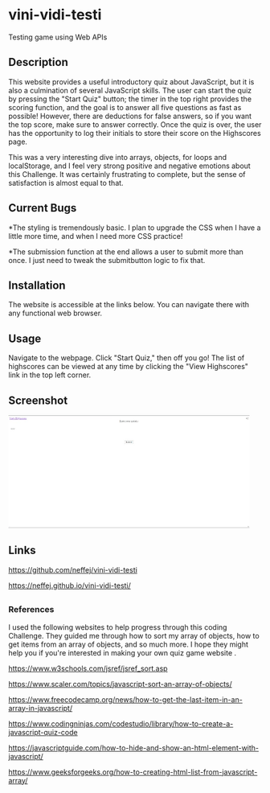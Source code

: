 # vini-vidi-testi
Testing game using Web APIs

## Description
This website provides a useful introductory quiz about JavaScript, but it is also a culmination of several JavaScript skills. The user can start the quiz by pressing the "Start Quiz" button; the timer in the top right provides the scoring function, and the goal is to answer all five questions as fast as possible!  However, there are deductions for false answers, so if you want the top score, make sure to answer correctly.  Once the quiz is over, the user has the opportunity to log their initials to store their score on the Highscores page.  

This was a very interesting dive into arrays, objects, for loops and localStorage, and I feel very strong positive and negative emotions about this Challenge. It was certainly frustrating to complete, but the sense of satisfaction is almost equal to that.


## Current Bugs
*The styling is tremendously basic. I plan to upgrade the CSS when I have a little more time, and when I need more CSS practice!

*The submission function at the end allows a user to submit more than once. I just need to tweak the submitbutton logic to fix that.

## Installation
The website is accessible at the links below. You can navigate there with any functional web browser.

## Usage
Navigate to the webpage. Click "Start Quiz," then off you go! The list of highscores can be viewed at any time by clicking the "View Highscores" link in the top left corner.

## Screenshot

![The deployed website matches the mock-up provided in the service ticket. ](./Assets/images/screenshots.gif)

## Links
https://github.com/neffej/vini-vidi-testi

https://neffej.github.io/vini-vidi-testi/
##



### References
I used the following websites to help progress through this coding Challenge. They guided me through how to sort my array of objects, how to get items from an array of objects, and so much more. I hope they might help you if you're interested in making your own quiz game website .  

https://www.w3schools.com/jsref/jsref_sort.asp

https://www.scaler.com/topics/javascript-sort-an-array-of-objects/

https://www.freecodecamp.org/news/how-to-get-the-last-item-in-an-array-in-javascript/

https://www.codingninjas.com/codestudio/library/how-to-create-a-javascript-quiz-code

https://javascriptguide.com/how-to-hide-and-show-an-html-element-with-javascript/

https://www.geeksforgeeks.org/how-to-creating-html-list-from-javascript-array/
